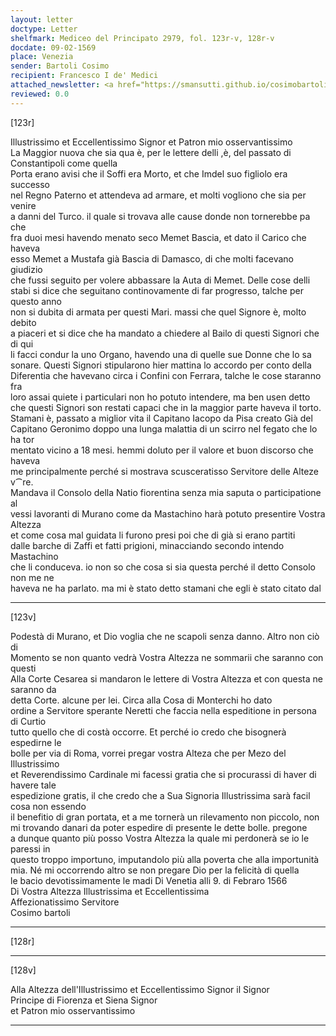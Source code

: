 ```yaml
---
layout: letter
doctype: Letter
shelfmark: Mediceo del Principato 2979, fol. 123r-v, 128r-v
docdate: 09-02-1569
place: Venezia
sender: Bartoli Cosimo
recipient: Francesco I de' Medici
attached_newsletter: <a href="https://smansutti.github.io/cosimobartoli/texts/3080_060/">3080_060</a>
reviewed: 0.0
---
```


[123r]  
  
  
Illustrissimo et Eccellentissimo Signor et Patron mio osservantissimo  
La Maggior nuova che sia qua è, per le lettere delli ,è, del passato di Constantipoli come quella  
Porta erano avisi che il Soffi era Morto, et che Imdel suo figliolo era successo  
nel Regno Paterno et attendeva ad armare, et molti vogliono che sia per venire  
a danni del Turco. il quale si trovava alle cause donde non tornerebbe pa che  
fra duoi mesi havendo menato seco Memet Bascia, et dato il Carico che haveva  
esso Memet a Mustafa già Bascia di Damasco, di che molti facevano giudizio  
che fussi seguito per volere abbassare la Auta di Memet. Delle cose delli  
stabi si dice che seguitano continovamente di far progresso, talche per questo anno  
non si dubita di armata per questi Mari. massi che quel Signore è, molto debito  
a piaceri et si dice che ha mandato a chiedere al Bailo di questi Signori che di qui  
li facci condur la uno Organo, havendo una di quelle sue Donne che lo sa  
sonare. Questi Signori stipularono hier mattina lo accordo per conto della  
Diferentia che havevano circa i Confini con Ferrara, talche le cose staranno fra  
loro assai quiete i particulari non ho potuto intendere, ma ben usen detto  
che questi Signori son restati capaci che in la maggior parte haveva il torto.  
Stamani è, passato a miglior vita il Capitano Iacopo da Pisa creato Già del  
Capitano Geronimo doppo una lunga malattia di un scirro nel fegato che lo ha tor  
mentato vicino a 18 mesi. hemmi doluto per il valore et buon discorso che haveva  
me principalmente perché si mostrava scusceratisso Servitore delle Alteze v⁀re.  
Mandava il Consolo della Natio fiorentina senza mia saputa o participatione al  
vessi lavoranti di Murano come da Mastachino harà potuto presentire Vostra Altezza  
et come cosa mal guidata li furono presi poi che di già si erano partiti  
dalle barche di Zaffi et fatti prigioni, minacciando secondo intendo Mastachino  
che li conduceva. io non so che cosa si sia questa perché il detto Consolo non me ne  
haveva ne ha parlato. ma mi è stato detto stamani che egli è stato citato dal  
  
---  

[123v]  
  
  
Podestà di Murano, et Dio voglia che ne scapoli senza danno. Altro non ciò di  
Momento se non quanto vedrà Vostra Altezza ne sommarii che saranno con questi  
Alla Corte Cesarea si mandaron le lettere di Vostra Altezza et con questa ne saranno da  
detta Corte. alcune per lei. Circa alla Cosa di Monterchi ho dato  
ordine a Servitore sperante Neretti che faccia nella espeditione in persona di Curtio  
tutto quello che di costà occorre. Et perché io credo che bisognerà espedirne le  
bolle per via di Roma, vorrei pregar vostra Alteza che per Mezo del Illustrissimo  
et Reverendissimo Cardinale mi facessi gratia che si procurassi di haver di havere tale  
espedizione gratis, il che credo che a Sua Signoria Illustrissima sarà facil cosa non essendo  
il benefitio di gran portata, et a me tornerà un rilevamento non piccolo, non  
mi trovando danari da poter espedire di presente le dette bolle. pregone  
a dunque quanto più posso Vostra Altezza la quale mi perdonerà se io le paressi in  
questo troppo importuno, imputandolo più alla poverta che alla importunità  
mia. Né mi occorrendo altro se non pregare Dio per la felicità di quella  
le bacio devotissimamente le madi Di Venetia alli 9. di Febraro 1566  
Di Vostra Altezza Illustrissima et Eccellentissima  
Affezionatissimo Servitore  
Cosimo bartoli  
  
---  

[128r]  
  
  
  
---  

[128v]  
  
  
Alla Altezza dell'Illustrissimo et Eccellentissimo Signor il Signor  
Principe di Fiorenza et Siena Signor  
et Patron mio osservantissimo  
  
---  

